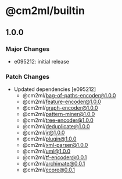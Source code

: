 # @cm2ml/builtin

## 1.0.0

### Major Changes

- e095212: initial release

### Patch Changes

- Updated dependencies [e095212]
  - @cm2ml/bag-of-paths-encoder@1.0.0
  - @cm2ml/feature-encoder@1.0.0
  - @cm2ml/graph-encoder@1.0.0
  - @cm2ml/pattern-miner@1.0.0
  - @cm2ml/tree-encoder@1.0.0
  - @cm2ml/deduplicate@1.0.0
  - @cm2ml/ir@1.0.0
  - @cm2ml/plugin@1.0.0
  - @cm2ml/xml-parser@1.0.0
  - @cm2ml/uml@1.0.0
  - @cm2ml/tf-encoder@0.0.1
  - @cm2ml/archimate@0.0.1
  - @cm2ml/ecore@0.0.1
